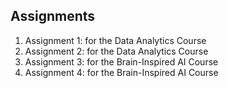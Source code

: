 ## Assignments

<ol>
  <li>Assignment 1: for the Data Analytics Course</li>
  <li>Assignment 2: for the Data Analytics Course</li>
  <li>Assignment 3: for the Brain-Inspired AI Course</li>
  <li>Assignment 4: for the Brain-Inspired AI Course</li>
</ol>
